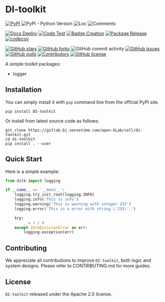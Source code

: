# DI-toolkit


[![PyPI](https://img.shields.io/pypi/v/DI-toolkit)](https://pypi.org/project/DI-toolkit/)
![PyPI - Python Version](https://img.shields.io/pypi/pyversions/DI-toolkit)
![Loc](https://img.shields.io/endpoint?url=https://gist.githubusercontent.com/HansBug/82e5c38227081da9d25e729e5bd3b5b8/raw/loc.json)
![Comments](https://img.shields.io/endpoint?url=https://gist.githubusercontent.com/HansBug/82e5c38227081da9d25e729e5bd3b5b8/raw/comments.json)

[![Docs Deploy](https://github.com/opendilab/DI-toolkit/workflows/Docs%20Deploy/badge.svg)](https://github.com/opendilab/DI-toolkit/actions?query=workflow%3A%22Docs+Deploy%22)
[![Code Test](https://github.com/opendilab/DI-toolkit/workflows/Code%20Test/badge.svg)](https://github.com/opendilab/DI-toolkit/actions?query=workflow%3A%22Code+Test%22)
[![Badge Creation](https://github.com/opendilab/DI-toolkit/workflows/Badge%20Creation/badge.svg)](https://github.com/opendilab/DI-toolkit/actions?query=workflow%3A%22Badge+Creation%22)
[![Package Release](https://github.com/opendilab/DI-toolkit/workflows/Package%20Release/badge.svg)](https://github.com/opendilab/DI-toolkit/actions?query=workflow%3A%22Package+Release%22)
[![codecov](https://codecov.io/gh/opendilab/DI-toolkit/branch/main/graph/badge.svg?token=XJVDP4EFAT)](https://codecov.io/gh/opendilab/DI-toolkit)

[![GitHub stars](https://img.shields.io/github/stars/opendilab/DI-toolkit)](https://github.com/opendilab/DI-toolkit/stargazers)
[![GitHub forks](https://img.shields.io/github/forks/opendilab/DI-toolkit)](https://github.com/opendilab/DI-toolkit/network)
![GitHub commit activity](https://img.shields.io/github/commit-activity/m/opendilab/DI-toolkit)
[![GitHub issues](https://img.shields.io/github/issues/opendilab/DI-toolkit)](https://github.com/opendilab/DI-toolkit/issues)
[![GitHub pulls](https://img.shields.io/github/issues-pr/opendilab/DI-toolkit)](https://github.com/opendilab/DI-toolkit/pulls)
[![Contributors](https://img.shields.io/github/contributors/opendilab/DI-toolkit)](https://github.com/opendilab/DI-toolkit/graphs/contributors)
[![GitHub license](https://img.shields.io/github/license/opendilab/DI-toolkit)](https://github.com/opendilab/DI-toolkit/blob/master/LICENSE)


A simple toolkit packages:
  - logger


## Installation

You can simply install it with `pip` command line from the official PyPI site.

```shell
pip install DI-toolkit
```

Or install from latest source code as follows:
```shell
git clone https://gitlab.bj.sensetime.com/open-XLab/cell/di-toolkit.git
cd di-toolkit
pip install . --user
```

## Quick Start

Here is a simple example:

```python
from ditk import logging

if __name__ == '__main__':
    logging.try_init_root(logging.INFO)
    logging.info('This is info')
    logging.warning('This is warning with integer 233')
    logging.error('This is a error with string \'233\'.')

    try:
        _ = 1 / 0
    except ZeroDivisionError as err:
        logging.exception(err)

```

## Contributing

We appreciate all contributions to improve `DI-toolkit`, both logic and system designs. Please refer to CONTRIBUTING.md for more guides.


## License

`DI-toolkit` released under the Apache 2.0 license.
